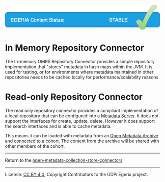 <!-- SPDX-License-Identifier: CC-BY-4.0 -->
<!-- Copyright Contributors to the ODPi Egeria project. -->


![Released](../../../../../../images/egeria-content-status-released.png#pagewidth)

# In Memory Repository Connector

The In-memory OMRS Repository Connector provides a simple repository
implementation that "stores" metadata in hash maps within the JVM. 
It is used for testing, or for environments where metadata maintained in other repositories
needs to be cached locally for performance/scalability reasons.

# Read-only Repository Connector

The read only repository connector provides a compliant implementation of a local repository
that can be configured into a [Metadata Server](../../../../../admin-services/docs/concepts/metadata-server.md).
It does not support the interfaces for
create, update, delete.  However it does support the search interfaces and is able to cache metadata.

This means it can be loaded with metadata from an
[Open Metadata Archive](../../../../../../open-metadata-resources/open-metadata-archives) and connected
to a cohort.  The content from the archive will be shared with other members of the cohort.



----
Return to the [open-metadata-collection-store-connectors](..)


----
License: [CC BY 4.0](https://creativecommons.org/licenses/by/4.0/),
Copyright Contributors to the ODPi Egeria project.
